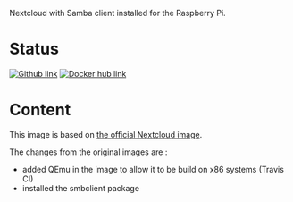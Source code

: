 Nextcloud with Samba client installed for the Raspberry Pi.

# Status
[![Github link](https://assets-cdn.github.com/favicon.ico)](https://github.com/napnap75/rpi-docker-images/) [![Docker hub link](https://www.docker.com/favicon.ico)](https://hub.docker.com/r/napnap75/rpi-nextcloud-smb/)


# Content
This image is based on [the official Nextcloud image](https://hub.docker.com/r/arm32v7/nextcloud/).

The changes from the original images are :
- added QEmu in the image to allow it to be build on x86 systems (Travis CI)
- installed the smbclient package
